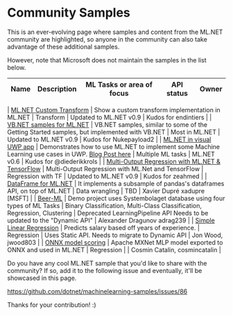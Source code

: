 # Community Samples

This is an ever-evolving page where samples and content from the ML.NET community are highlighted, so anyone in the community can also take advantage of these additional samples.

However, note that Microsoft does not maintain the samples in the list below.
 
| Name                                | Description                                                                                 | ML Tasks or area of focus                                                               | API status                                                               | Owner                       |
|-------------------------------------|---------------------------------------------------------------------------------------------|-----------------------------------------------------------------------------------------|--------------------------------------------------------------------------|-----------------------------|

| [ML.NET Custom Transform](https://github.com/endintiers/Unearth.Demo.MLCustomTransform)  | Show a custom transform implementation in ML.NET | Transform | Updated to ML.NET v0.9 | Kudos for endintiers |
| [VB.NET samples for ML.NET](https://github.com/Nukepayload2/machinelearning-samples/tree/master/samples/visualbasic)  | VB.NET samples, similar to some of the Getting Started samples, but implemented with VB.NET | Most in ML.NET | Updated to ML.NET v0.9 | Kudos for Nukepayload2      |
| [ML.NET in visual UWP app](https://github.com/XamlBrewer/UWP-MachineLearning-Sample)  | Demonstrates how to use ML.NET to implement some Machine Learning use cases in UWP. [Blog Post here](https://xamlbrewer.wordpress.com/2019/01/25/machine-learning-with-ml-net-in-uwp-clustering/) | Multiple ML tasks | ML.NET v0.6 | Kudos for @diederikkrols  |
| [Multi-Output Regression with ML.NET & TensorFlow](https://github.com/zeahmed/DeepLearningWithMLdotNet/tree/master/NYCTaxiMultiOutputRegression)  | Multi-Output Regression with ML.Net and TensorFlow | Regression with TF | Updated to ML.NET v0.9 | Kudos for zeahmed |
| [DataFrame for ML.NET](https://github.com/xadupre/machinelearning_dataframe) | It implements a subsample of  pandas's dataframes API, on top of ML.NET                     | Data wrangling |   TBD   | Xavier Dupré xadupre [MSFT] |
| [Beer-ML](https://github.com/adrag239/beer-ml) | Demo project uses Systembolaget database using four types of ML Tasks                              | Binary Classification, Multi-Class Classification, Regression, Clustering                                                     | Deprecated LearningPipeline API Needs to be updated to the "Dynamic API"  | Alexander Dragunov adrag239 | 
| [Simple Linear Regression](https://github.com/jwood803/MLNetExamples/tree/master/MLNetExamples/SimpleRegression) | Predicts salary based off years of experience.  | Regression      | Uses Static API. Needs to migrate to Dynamic API  | Jon Wood, jwood803 | 
| [ONNX model scoring](https://github.com/cosmincatalin/mxnet-onnx-mlnet) | Apache MXNet MLP model exported to ONNX and used in ML.NET  | Regression      |   | Cosmin Catalin, cosmincatalin | 




Do you have any cool ML.NET sample that you'd like to share with the community?
If so, add it to the following issue and eventually, it'll be showcased in this page.

https://github.com/dotnet/machinelearning-samples/issues/86


Thanks for your contribution! :)
